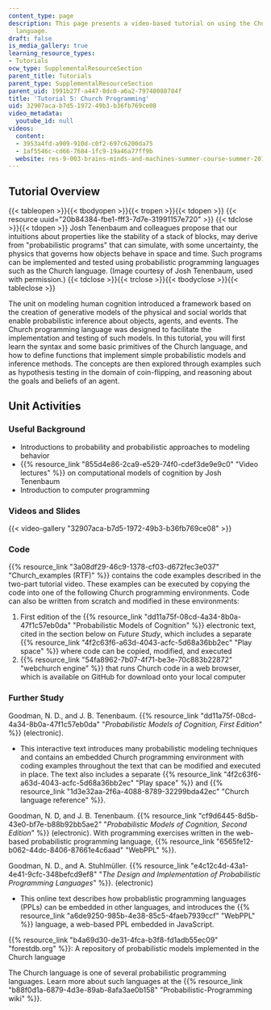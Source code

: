 ```yaml
---
content_type: page
description: This page presents a video-based tutorial on using the Church programming
  language.
draft: false
is_media_gallery: true
learning_resource_types:
- Tutorials
ocw_type: SupplementalResourceSection
parent_title: Tutorials
parent_type: SupplementalResourceSection
parent_uid: 1991b27f-a447-8dc0-a6a2-79748088784f
title: 'Tutorial 5: Church Programming'
uid: 32907aca-b7d5-1972-49b3-b36fb769ce08
video_metadata:
  youtube_id: null
videos:
  content:
  - 3953a4fd-a909-910d-c0f2-697c6200da75
  - 1af5546c-cd66-7684-1fc9-19a46a77ff9b
  website: res-9-003-brains-minds-and-machines-summer-course-summer-2015
---
```

## Tutorial Overview

{{< tableopen >}}{{< tbodyopen >}}{{< tropen >}}{{< tdopen >}}
{{< resource uuid="20b84384-fbe1-fff3-7d7e-31991157e720" >}}
{{< tdclose >}}{{< tdopen >}}
Josh Tenenbaum and colleagues propose that our intuitions about properties like the stability of a stack of blocks, may derive from "probabilistic programs" that can simulate, with some uncertainty, the physics that governs how objects behave in space and time. Such programs can be implemented and tested using probabilistic programming languages such as the Church language. (Image courtesy of Josh Tenenbaum, used with permission.)
{{< tdclose >}}{{< trclose >}}{{< tbodyclose >}}{{< tableclose >}}

The unit on modeling human cognition introduced a framework based on the creation of generative models of the physical and social worlds that enable probabilistic inference about objects, agents, and events. The Church programming language was designed to facilitate the implementation and testing of such models. In this tutorial, you will first learn the syntax and some basic primitives of the Church language, and how to define functions that implement simple probabilistic models and inference methods. The concepts are then explored through examples such as hypothesis testing in the domain of coin-flipping, and reasoning about the goals and beliefs of an agent.

## Unit Activities

### Useful Background

- Introductions to probability and probabilistic approaches to modeling behavior
- {{% resource_link "855d4e86-2ca9-e529-74f0-cdef3de9e9c0" "Video lectures" %}} on computational models of cognition by Josh Tenenbaum
- Introduction to computer programming

### Videos and Slides

{{< video-gallery "32907aca-b7d5-1972-49b3-b36fb769ce08" >}}

### Code

{{% resource_link "3a08df29-46c9-1378-cf03-d672fec3e037" "Church\_examples (RTF)" %}} contains the code examples described in the two-part tutorial video. These examples can be executed by copying the code into one of the following Church programming environments. Code can also be written from scratch and modified in these environments:

1. First edition of the {{% resource_link "dd11a75f-08cd-4a34-8b0a-47f1c57eb0da" "Probabilistic Models of Cognition" %}} electronic text, cited in the section below on *Future Study*, which includes a separate {{% resource_link "4f2c63f6-a63d-4043-acfc-5d68a36bb2ec" "Play space" %}} where code can be copied, modified, and executed
2. {{% resource_link "54fa8962-7b07-4f71-be3e-70c883b22872" "webchurch engine" %}} that runs Church code in a web browser, which is available on GitHub for download onto your local computer

### Further Study

Goodman, N. D., and J. B. Tenenbaum. {{% resource_link "dd11a75f-08cd-4a34-8b0a-47f1c57eb0da" "*Probabilistic Models of Cognition, First Edition*" %}} (electronic).

- This interactive text introduces many probabilistic modeling techniques and contains an embedded Church programming environment with coding examples throughout the text that can be modified and executed in place. The text also includes a separate {{% resource_link "4f2c63f6-a63d-4043-acfc-5d68a36bb2ec" "Play space" %}} and {{% resource_link "1d3e32aa-2f6a-4088-8789-32299bda42ec" "Church language reference" %}}.

Goodman, N. D, and J. B. Tenenbaum. {{% resource_link "cf9d6445-8d5b-43e0-bf7e-b88b92bb5ae2" "*Probabilistic Models of Cognition, Second Edition*" %}} (electronic). With programming exercises written in the web-based probabilistic programming language, {{% resource_link "6565fe12-b062-44dc-8406-87661e4c6aad" "WebPPL" %}}.

Goodman, N. D., and A. Stuhlmüller. {{% resource_link "e4c12c4d-43a1-4e41-9cfc-348befcd9ef8" "*The Design and Implementation of Probabilistic Programming Languages*" %}}. (electronic)

- This online text describes how probablistic programming languages (PPLs) can be embedded in other languages, and introduces the {{% resource_link "a6de9250-985b-4e38-85c5-4faeb7939ccf" "WebPPL" %}} language, a web-based PPL embedded in JavaScript.

{{% resource_link "b4a69d30-de31-4fca-b3f8-fd1adb55ec09" "forestdb.org" %}}: A repository of probabilistic models implemented in the Church language

The Church language is one of several probabilistic programming languages. Learn more about such languages at the {{% resource_link "b88f0d1a-6879-4d3e-89ab-8afa3ae0b158" "Probabilistic-Programming wiki" %}}.